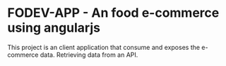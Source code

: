 # FODEV-APP - An food e-commerce using angularjs

This project is an client application that consume and exposes the e-commerce data. Retrieving data from an API.
